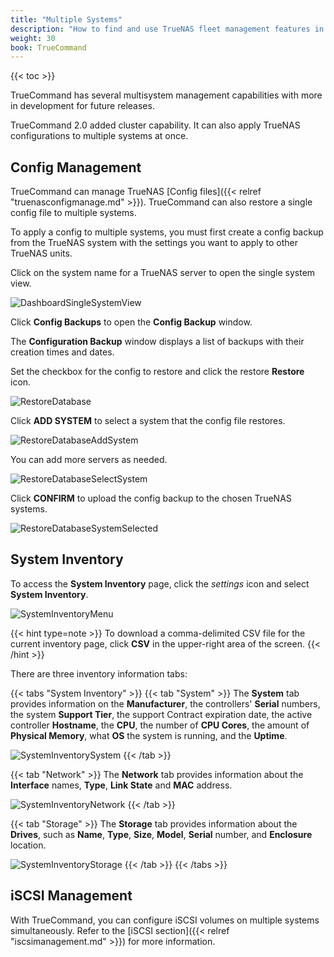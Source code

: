 ```yaml
---
title: "Multiple Systems"
description: "How to find and use TrueNAS fleet management features in TrueCommand."
weight: 30
book: TrueCommand
---
```


{{< toc >}}

TrueCommand has several multisystem management capabilities with more in development for future releases.

TrueCommand 2.0 added cluster capability. It can also apply TrueNAS configurations to multiple systems at once.

## Config Management

TrueCommand can manage TrueNAS [Config files]({{< relref "truenasconfigmanage.md" >}}).
TrueCommand can also restore a single config file to multiple systems.

To apply a config to multiple systems, you must first create a config backup from the TrueNAS system with the settings you want to apply to other TrueNAS units.

Click on the system name for a TrueNAS server to open the single system view.

![DashboardSingleSystemView](/images/TrueCommand/Dashboard/DashboardSingleSystemView.png "Dashboard Single System View")

Click **Config Backups** to open the **Config Backup** window.

The **Configuration Backup** window displays a list of backups with their creation times and dates.

Set the checkbox for the config to restore and click the <mat-icon role="img" class="mat-icon notranslate material-icons mat-icon-no-color" aria-hidden="true">restore</mat-icon> **Restore** icon.

![RestoreDatabase](/images/TrueCommand/Dashboard/RestoreDatabase.png "RestoreDatabase")

Click **ADD SYSTEM** to select a system that the config file restores.

![RestoreDatabaseAddSystem](/images/TrueCommand/Dashboard/RestoreDatabaseAddSystem.png "RestoreDatabaseAddSystem")

You can add more servers as needed.

![RestoreDatabaseSelectSystem](/images/TrueCommand/Dashboard/RestoreDatabaseSelectSystem.png "RestoreDatabaseSelectSystem")

Click **CONFIRM** to upload the config backup to the chosen TrueNAS systems.

![RestoreDatabaseSystemSelected](/images/TrueCommand/Dashboard/RestoreDatabaseSystemSelected.png "RestoreDatabaseSystemSelected")

## System Inventory

To access the **System Inventory** page, click the <i class="material-icons" aria-hidden="true" title="Settings">settings</i> icon and select **System Inventory**.

![SystemInventoryMenu](/images/TrueCommand/SystemInventory/SystemInventoryMenu.png "Access the System Inventory Page")

{{< hint type=note >}}
To download a comma-delimited <file>CSV</file> file for the current inventory page, click **CSV** in the upper-right area of the screen.
{{< /hint >}}

There are three inventory information tabs:

{{< tabs "System Inventory" >}}
{{< tab "System" >}}
The **System** tab provides information on the **Manufacturer**, the controllers' **Serial** numbers, the system **Support Tier**, the support Contract expiration date, the active controller **Hostname**, the **CPU**, the number of **CPU Cores**, the amount of **Physical Memory**, what **OS** the system is running, and the **Uptime**.

![SystemInventorySystem](/images/TrueCommand/SystemInventory/SystemInventorySystem.png "System Information")
{{< /tab >}}

{{< tab "Network" >}}
The **Network** tab provides information about the **Interface** names, **Type**, **Link State** and **MAC** address.

![SystemInventoryNetwork](/images/TrueCommand/SystemInventory/SystemInventoryNetwork.png "System Network Information")
{{< /tab >}}

{{< tab "Storage" >}}
The **Storage** tab provides information about the **Drives**, such as **Name**, **Type**, **Size**, **Model**, **Serial** number, and **Enclosure** location.

![SystemInventoryStorage](/images/TrueCommand/SystemInventory/SystemInventoryStorage.png "System Storage Information")
{{< /tab >}}
{{< /tabs >}}

## iSCSI Management

With TrueCommand, you can configure iSCSI volumes on multiple systems simultaneously.
Refer to the [iSCSI section]({{< relref "iscsimanagement.md" >}}) for more information.
